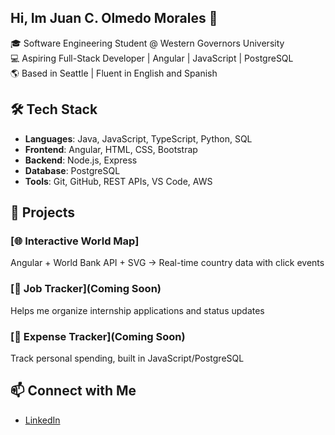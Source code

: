 ## Hi, Im Juan C. Olmedo Morales 👋

🎓 Software Engineering Student @ Western Governors University  
💻 Aspiring Full-Stack Developer | Angular | JavaScript | PostgreSQL  
🌎 Based in Seattle | Fluent in English and Spanish

## 🛠️ Tech Stack
- **Languages**: Java, JavaScript, TypeScript, Python, SQL
- **Frontend**: Angular, HTML, CSS, Bootstrap
- **Backend**: Node.js, Express
- **Database**: PostgreSQL
- **Tools**: Git, GitHub, REST APIs, VS Code, AWS

## 🚀 Projects
### [🌐 Interactive World Map]
Angular + World Bank API + SVG → Real-time country data with click events

### [💼 Job Tracker](Coming Soon)
Helps me organize internship applications and status updates

### [💸 Expense Tracker](Coming Soon)
Track personal spending, built in JavaScript/PostgreSQL

## 📫 Connect with Me
- [LinkedIn](https://www.linkedin.com/in/juan-olmedo-16614a2b3)
